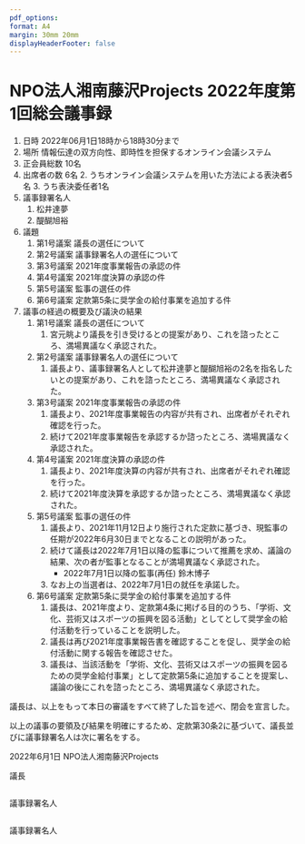 ```yaml
---
pdf_options:
format: A4
margin: 30mm 20mm
displayHeaderFooter: false
---
```


# NPO法人湘南藤沢Projects 2022年度第1回総会議事録

1. 日時 2022年06月1日18時から18時30分まで
2. 場所 情報伝達の双方向性、即時性を担保するオンライン会議システム
3. 正会員総数 10名
4. 出席者の数 6名
    2. うちオンライン会議システムを用いた方法による表決者5名
    3. うち表決委任者1名
5. 議事録署名人
    1. 松井達夢
    2. 醍醐旭裕
6. 議題
    1. 第1号議案 議長の選任について
    2. 第2号議案 議事録署名人の選任について
    3. 第3号議案 2021年度事業報告の承認の件
    4. 第4号議案 2021年度決算の承認の件
    5. 第5号議案 監事の選任の件
    6. 第6号議案 定款第5条に奨学金の給付事業を追加する件
7. 議事の経過の概要及び議決の結果
    1. 第1号議案 議長の選任について
        1. 宮元眺より議長を引き受けるとの提案があり、これを諮ったところ、満場異議なく承認された。
    2. 第2号議案 議事録署名人の選任について
        1. 議長より、議事録署名人として松井達夢と醍醐旭裕の2名を指名したいとの提案があり、これを諮ったところ、満場異議なく承認された。
    3. 第3号議案 2021年度事業報告の承認の件
        1. 議長より、2021年度事業報告の内容が共有され、出席者がそれぞれ確認を行った。
        2. 続けて2021年度事業報告を承認するか諮ったところ、満場異議なく承認された。
    4. 第4号議案 2021年度決算の承認の件
        1. 議長より、2021年度決算の内容が共有され、出席者がそれぞれ確認を行った。
        2. 続けて2021年度決算を承認するか諮ったところ、満場異議なく承認された。
    5. 第5号議案 監事の選任の件
       1. 議長より、2021年11月12日より施行された定款に基づき、現監事の任期が2022年6月30日までとなることの説明があった。
       2. 続けて議長は2022年7月1日以降の監事について推薦を求め、議論の結果、次の者が監事となることが満場異議なく承認された。
           * 2022年7月1日以降の監事(再任) 鈴木博子
       3. なお上の当選者は、2022年7月1日の就任を承諾した。
    6. 第6号議案 定款第5条に奨学金の給付事業を追加する件
       1. 議長は、2021年度より、定款第4条に掲げる目的のうち、「学術、文化、芸術又はスポーツの振興を図る活動」としてとして奨学金の給付活動を行っていることを説明した。
       2. 議長は再び2021年度事業報告書を確認することを促し、奨学金の給付活動に関する報告を確認させた。
       3. 議長は、当該活動を「学術、文化、芸術又はスポーツの振興を図るための奨学金給付事業」として定款第5条に追加することを提案し、議論の後にこれを諮ったところ、満場異議なく承認された。

議長は、以上をもって本日の審議をすべて終了した旨を述べ、閉会を宣言した。

以上の議事の要領及び結果を明確にするため、定款第30条2に基づいて、議長並びに議事録署名人は次に署名をする。

2022年6月1日 NPO法人湘南藤沢Projects

議長

```

```

議事録署名人

```

```

議事録署名人

```

```
